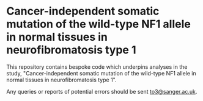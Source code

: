 # Cancer-independent somatic mutation of the wild-type NF1 allele in normal tissues in neurofibromatosis type 1

This repository contains bespoke code which underpins analyses in the study, "Cancer-independent somatic mutation of the wild-type NF1 allele in normal tissues in neurofibromatosis type 1".

Any queries or reports of potential errors should be sent to3@sanger.ac.uk.
